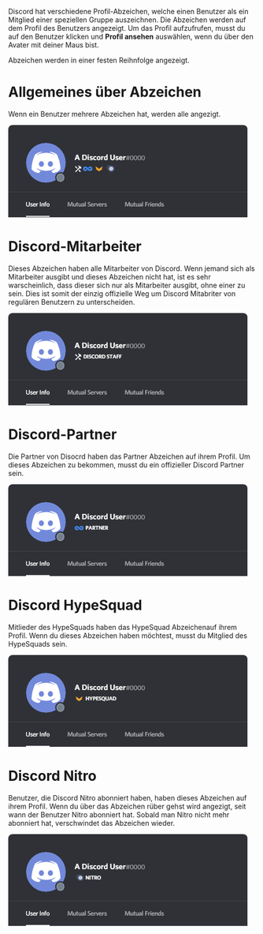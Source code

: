 <!-- TITLE: Abzeichen -->
<!-- SUBTITLE: Informationen über Discords verschiedene Profil-Abzeichen  -->

Discord hat verschiedene Profil-Abzeichen, welche einen Benutzer als ein Mitglied einer speziellen Gruppe auszeichnen. Die Abzeichen werden auf dem Profil des Benutzers angezeigt. Um das Profil aufzufrufen, musst du auf den Benutzer klicken und  **Profil ansehen** auswählen, wenn du über den Avater mit deiner Maus bist.

Abzeichen werden in einer festen Reihnfolge angezeigt.

# Allgemeines über Abzeichen
Wenn ein Benutzer mehrere Abzeichen hat, werden alle angezigt.

![Generalbadges](/uploads/badges/generalbadges.png "Eine Übersicht der Abzeichen")

# Discord-Mitarbeiter
Dieses Abzeichen haben alle Mitarbeiter von Discord. Wenn jemand sich als Mitarbeiter ausgibt und dieses Abzeichen nicht hat, ist es sehr warscheinlich, dass dieser sich nur als Mitarbeiter ausgibt, ohne einer zu sein. Dies ist somit der einzig offizielle Weg um Discord Mitabriter von regulären Benutzern zu unterscheiden.

![Staffbadge](/uploads/badges/newstaffbadge.png "Das Mitarbeiter Abzeichen")

# Discord-Partner
Die Partner von Disocrd haben das Partner Abzeichen auf ihrem Profil. Um dieses Abzeichen zu bekommen, musst du ein offizieller Discord Partner sein.

![Newpartnerbadge](/uploads/badges/newpartnerbadge.png "Das Partner Abzeichen")
# Discord HypeSquad
Mitlieder des HypeSquads haben das HypeSquad Abzeichenauf ihrem Profil. Wenn du dieses Abzeichen haben möchtest, musst du Mitglied des HypeSquads sein.

![Hypesquadbadge](/uploads/badges/newhypesquadbadge.png "Das HypeSquad Abzeichen")
# Discord Nitro
Benutzer, die Discord Nitro abonniert haben, haben dieses Abzeichen auf ihrem Profil. Wenn du über das Abzeichen rüber gehst wird angezigt, seit wann der Benutzer Nitro abonniert hat. Sobald man Nitro nicht mehr abonniert hat, verschwindet das Abzeichen wieder.

![Nitrobadge](/uploads/badges/newnitrobadge.png "Das Nitro Abzeichen")
